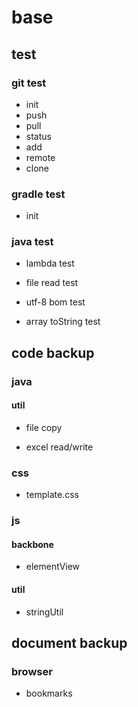 # base


## test

### git test

*   init
*   push
*   pull
*   status
*   add
*   remote
*   clone
 
### gradle test

*   init

### java test
 
* lambda test

* file read test 

* utf-8 bom test

* array toString test


## code backup

### java

#### util

* file copy 

* excel read/write


### css

* template.css

### js

#### backbone 

* elementView

#### util

* stringUtil 


## document backup

### browser

*   bookmarks
